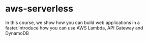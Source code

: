 # aws-serverless

In this course, we show how you can build web applications in a faster.Introduce how you can use AWS Lambda, API Gateway and DynamoDB
